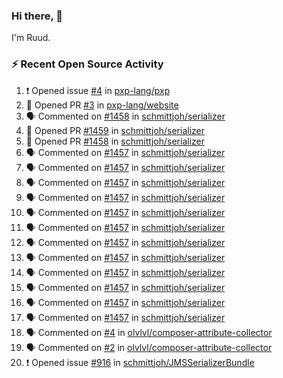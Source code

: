 ### Hi there, 👋

I'm Ruud.
 
### :zap: Recent Open Source Activity

<!--START_SECTION:activity-->
1. ❗️ Opened issue [#4](https://github.com/pxp-lang/pxp/issues/4) in [pxp-lang/pxp](https://github.com/pxp-lang/pxp)
2. 💪 Opened PR [#3](https://github.com/pxp-lang/website/pull/3) in [pxp-lang/website](https://github.com/pxp-lang/website)
3. 🗣 Commented on [#1458](https://github.com/schmittjoh/serializer/issues/1458) in [schmittjoh/serializer](https://github.com/schmittjoh/serializer)
4. 💪 Opened PR [#1459](https://github.com/schmittjoh/serializer/pull/1459) in [schmittjoh/serializer](https://github.com/schmittjoh/serializer)
5. 💪 Opened PR [#1458](https://github.com/schmittjoh/serializer/pull/1458) in [schmittjoh/serializer](https://github.com/schmittjoh/serializer)
6. 🗣 Commented on [#1457](https://github.com/schmittjoh/serializer/issues/1457) in [schmittjoh/serializer](https://github.com/schmittjoh/serializer)
7. 🗣 Commented on [#1457](https://github.com/schmittjoh/serializer/issues/1457) in [schmittjoh/serializer](https://github.com/schmittjoh/serializer)
8. 🗣 Commented on [#1457](https://github.com/schmittjoh/serializer/issues/1457) in [schmittjoh/serializer](https://github.com/schmittjoh/serializer)
9. 🗣 Commented on [#1457](https://github.com/schmittjoh/serializer/issues/1457) in [schmittjoh/serializer](https://github.com/schmittjoh/serializer)
10. 🗣 Commented on [#1457](https://github.com/schmittjoh/serializer/issues/1457) in [schmittjoh/serializer](https://github.com/schmittjoh/serializer)
11. 🗣 Commented on [#1457](https://github.com/schmittjoh/serializer/issues/1457) in [schmittjoh/serializer](https://github.com/schmittjoh/serializer)
12. 🗣 Commented on [#1457](https://github.com/schmittjoh/serializer/issues/1457) in [schmittjoh/serializer](https://github.com/schmittjoh/serializer)
13. 🗣 Commented on [#1457](https://github.com/schmittjoh/serializer/issues/1457) in [schmittjoh/serializer](https://github.com/schmittjoh/serializer)
14. 🗣 Commented on [#1457](https://github.com/schmittjoh/serializer/issues/1457) in [schmittjoh/serializer](https://github.com/schmittjoh/serializer)
15. 🗣 Commented on [#1457](https://github.com/schmittjoh/serializer/issues/1457) in [schmittjoh/serializer](https://github.com/schmittjoh/serializer)
16. 🗣 Commented on [#1457](https://github.com/schmittjoh/serializer/issues/1457) in [schmittjoh/serializer](https://github.com/schmittjoh/serializer)
17. 🗣 Commented on [#1457](https://github.com/schmittjoh/serializer/issues/1457) in [schmittjoh/serializer](https://github.com/schmittjoh/serializer)
18. 🗣 Commented on [#4](https://github.com/olvlvl/composer-attribute-collector/issues/4) in [olvlvl/composer-attribute-collector](https://github.com/olvlvl/composer-attribute-collector)
19. 🗣 Commented on [#2](https://github.com/olvlvl/composer-attribute-collector/issues/2) in [olvlvl/composer-attribute-collector](https://github.com/olvlvl/composer-attribute-collector)
20. ❗️ Opened issue [#916](https://github.com/schmittjoh/JMSSerializerBundle/issues/916) in [schmittjoh/JMSSerializerBundle](https://github.com/schmittjoh/JMSSerializerBundle)
<!--END_SECTION:activity-->

